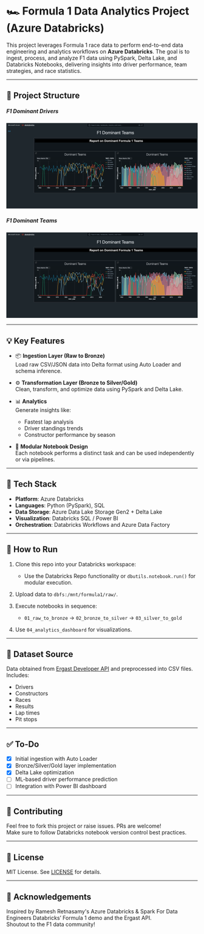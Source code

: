 # 🏎️ Formula 1 Data Analytics Project (Azure Databricks)

This project leverages Formula 1 race data to perform end-to-end data engineering and analytics workflows on **Azure Databricks**. The goal is to ingest, process, and analyze F1 data using PySpark, Delta Lake, and Databricks Notebooks, delivering insights into driver performance, team strategies, and race statistics.

---

## 📁 Project Structure


##### F1 Dominant Drivers
![F1 Dominant Drivers](https://raw.githubusercontent.com/loictiemani/Formula1_project/main/images/F1%20Dominant%20Drivers)


##### F1 Dominant Teams
![F1 Dominant Teams](https://raw.githubusercontent.com/loictiemani/Formula1_project/main/images/F1%20Dominant%20Teams)


---

## 💡 Key Features

- 📦 **Ingestion Layer (Raw to Bronze)**  
  Load raw CSV/JSON data into Delta format using Auto Loader and schema inference.

- ⚙️ **Transformation Layer (Bronze to Silver/Gold)**  
  Clean, transform, and optimize data using PySpark and Delta Lake.

- 📊 **Analytics**  
  Generate insights like:
  - Fastest lap analysis
  - Driver standings trends
  - Constructor performance by season



- 🧱 **Modular Notebook Design**  
  Each notebook performs a distinct task and can be used independently or via pipelines.

---

## 🔧 Tech Stack

- **Platform**: Azure Databricks
- **Languages**: Python (PySpark), SQL
- **Data Storage**: Azure Data Lake Storage Gen2 + Delta Lake
- **Visualization**: Databricks SQL / Power BI
- **Orchestration**: Databricks Workflows and Azure Data Factory

---

## 🚀 How to Run

1. Clone this repo into your Databricks workspace:
   - Use the Databricks Repo functionality or `dbutils.notebook.run()` for modular execution.

2. Upload data to `dbfs:/mnt/formula1/raw/`.

3. Execute notebooks in sequence:
   - `01_raw_to_bronze` → `02_bronze_to_silver` → `03_silver_to_gold`

4. Use `04_analytics_dashboard` for visualizations.

---

## 📂 Dataset Source

Data obtained from [Ergast Developer API](https://ergast.com/mrd/) and preprocessed into CSV files.  
Includes:
- Drivers
- Constructors
- Races
- Results
- Lap times
- Pit stops

---

## ✅ To-Do

- [x] Initial ingestion with Auto Loader
- [x] Bronze/Silver/Gold layer implementation
- [x] Delta Lake optimization
- [ ] ML-based driver performance prediction
- [ ] Integration with Power BI dashboard

---

## 🤝 Contributing

Feel free to fork this project or raise issues. PRs are welcome!  
Make sure to follow Databricks notebook version control best practices.

---

## 📜 License

MIT License. See [LICENSE](./LICENSE) for details.

---

## 🙌 Acknowledgements

Inspired by Ramesh Retnasamy's Azure Databricks & Spark For Data Engineers
Databricks’ Formula 1 demo and the Ergast API.  
Shoutout to the F1 data community!

